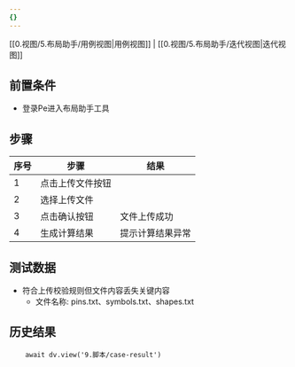 ```yaml
---
{}
---
```


[[0.视图/5.布局助手/用例视图|用例视图]] | [[0.视图/5.布局助手/迭代视图|迭代视图]]

## 前置条件

- 登录Pe进入布局助手工具

## 步骤

| 序号  | 步骤       | 结果       |
| --- | -------- | -------- |
| 1   | 点击上传文件按钮 |          |
| 2   | 选择上传文件   |          |
| 3   | 点击确认按钮   | 文件上传成功   |
| 4   | 生成计算结果   | 提示计算结果异常 |

## 测试数据

- 符合上传校验规则但文件内容丢失关键内容
	- 文件名称: pins.txt、symbols.txt、shapes.txt

## 历史结果

```dataviewjs
    await dv.view('9.脚本/case-result')
```
